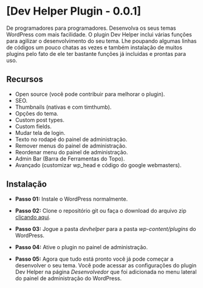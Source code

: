 # [Dev Helper Plugin - 0.0.1]

De programadores para programadores. Desenvolva os seus temas WordPress com mais facilidade. O plugin Dev Helper inclui várias funções para agilizar o desenvolvimento do seu tema. Lhe poupando
algumas linhas de códigos um pouco chatas as vezes e também instalação de muitos plugins pelo fato de ele ter bastante funções já incluidas e prontas para uso.



## Recursos
* Open source (você pode contribuir para melhorar o plugin).
* SEO.
* Thumbnails (nativas e com timthumb).
* Opções do tema.
* Custom post types.
* Custom fields.
* Mudar tela de login.
* Texto no rodapé do painel de administração.
* Remover menus do painel de administração.
* Reordenar menu do painel de administração.
* Admin Bar (Barra de Ferramentas do Topo).
* Avançado (customizar wp_head e código do google webmasters).



## Instalação

* **Passo 01:** Instale o WordPress normalmente.

* **Passo 02:** Clone o repositório git ou faça o download do arquivo zip [clicando aqui](https://github.com/mattdeveloper/devhelper/archive/master.zip).

* **Passo 03:** Jogue a pasta *devhelper* para a pasta *wp-content/plugins* do WordPress.

* **Passo 04:** Ative o plugin no painel de administração.

* **Passo 05:** Agora que tudo está pronto você já pode começar a desenvolver o seu tema. Você pode acessar as configurações do plugin Dev Helper na página *Desenvolvedor* que foi adicionada no menu lateral do painel de administração do WordPress.

